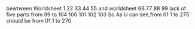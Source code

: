 bewtween Worldsheet 1 22 33 44 55 and 
worldsheet 66 77 88 99 lack of 
five parts from 99 to 104
100 101 102 103
So As U can see,from 01 1 to 275 should be from 01 1 to 270        
